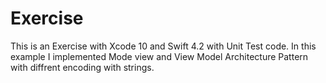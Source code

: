 # Exercise

 This is an Exercise with Xcode 10 and Swift 4.2 with Unit Test code. In this example I implemented Mode view and View Model  Architecture Pattern with diffrent encoding with strings.
